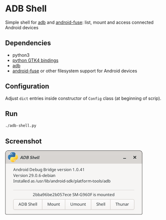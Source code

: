 # ADB Shell

Simple shell for [adb](https://developer.android.com/studio/command-line/adb) and [android-fuse](https://github.com/bailuk/android-fuse): list, mount and access connected Android devices


## Dependencies

- python3
- [python GTK4 bindings](https://pygobject.readthedocs.io/en/latest/)
- [adb](https://developer.android.com/studio/)
- [android-fuse](https://github.com/bailuk/android-fuse) or other filesystem support for Android devices

## Configuration

Adjust `dict` entries inside constructor of `Config` class (at beginning of scrip).


## Run

```bash
./adb-shell.py
```


## Screenshot

![screenshot](screen.png)
